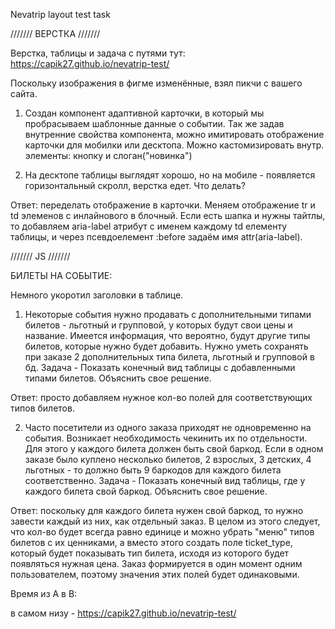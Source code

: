 Nevatrip layout test task

///////
ВЕРСТКА
///////

Верстка, таблицы и задача с путями тут: https://capik27.github.io/nevatrip-test/

Поскольку изображения в фигме изменённые, взял пикчи с вашего сайта.

1. Создан компонент адаптивной карточки, в который мы пробрасываем шаблонные данные о событии.
   Так же задав внутренние свойства компонента, можно имитировать отображение карточки для мобилки или десктопа.
   Можно кастомизировать внутр. элементы: кнопку и слоган("новинка")

2. На десктопе таблицы выглядят хорошо, но на мобиле - появляется горизонтальный скролл, верстка едет. Что делать?

Ответ: переделать отображение в карточки. Меняем отображение tr и td элеменов с инлайнового в блочный. Если есть шапка и нужны тайтлы, то добавляем aria-label атрибут с именем каждому td елементу таблицы, и через псевдоелемент :before задаём имя attr(aria-label).

///////
JS
///////

БИЛЕТЫ НА СОБЫТИЕ:

Немного укоротил заголовки в таблице.

1. Некоторые события нужно продавать с дополнительными типами билетов - льготный и групповой, у которых будут свои цены и название. Имеется информация, что вероятно, будут другие типы билетов, которые нужно будет добавить. Нужно уметь сохранять при заказе 2 дополнительных типа билета, льготный и групповой в бд. Задача - Показать конечный вид таблицы с добавленными типами билетов. Объяснить свое решение.

Ответ: просто добавляем нужное кол-во полей для соответствующих типов билетов.

2. Часто посетители из одного заказа приходят не одновременно на события. Возникает необходимость чекинить их по отдельности. Для этого у каждого билета должен быть свой баркод. Если в одном заказе было куплено несколько билетов, 2 взрослых, 3 детских, 4 льготных - то должно быть 9 баркодов для каждого билета соответственно. Задача - Показать конечный вид таблицы, где у каждого билета свой баркод. Объяснить свое решение.

Ответ: поскольку для каждого билета нужен свой баркод, то нужно завести каждый из них, как отдельный заказ.
В целом из этого следует, что кол-во будет всегда равно единице и можно убрать "меню" типов билетов с их ценниками, а вместо этого создать поле ticket_type, который будет показывать тип билета, исходя из которого будет появляться нужная цена. Заказ формируется в один момент одним пользователем, поэтому значения этих полей будет одинаковыми.

Время из A в B:

в самом низу - https://capik27.github.io/nevatrip-test/
